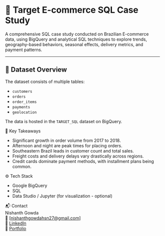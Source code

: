 # 🎯 Target E-commerce SQL Case Study

A comprehensive SQL case study conducted on Brazilian E-commerce data, using BigQuery and analytical SQL techniques to explore trends, geography-based behaviors, seasonal effects, delivery metrics, and payment patterns.

---

## 📁 Dataset Overview

The dataset consists of multiple tables:
- `customers`
- `orders`
- `order_items`
- `payments`
- `geolocation`

The data is hosted in the `TARGET_SQL` dataset on BigQuery.

📌 Key Takeaways
- Significant growth in order volume from 2017 to 2018.
- Afternoon and night are peak times for placing orders.
- Southeastern Brazil leads in customer count and total sales.
- Freight costs and delivery delays vary drastically across regions.
- Credit cards dominate payment methods, with installment plans being common.

⚙️ Tech Stack
- Google BigQuery
- SQL
- Data Studio / Jupyter (for visualization - optional)  

📬 Contact  
 Nishanth Gowda  
  📧 [nishanthgowdahsn27@gmail.com]  
  🔗 [LinkedIn](https://www.linkedin.com/in/nishanth-gowda-hassan/)  
  📂 [Portfolio](https://nigowda.github.io/Nishanth_Gowda_Portfolio/)  

